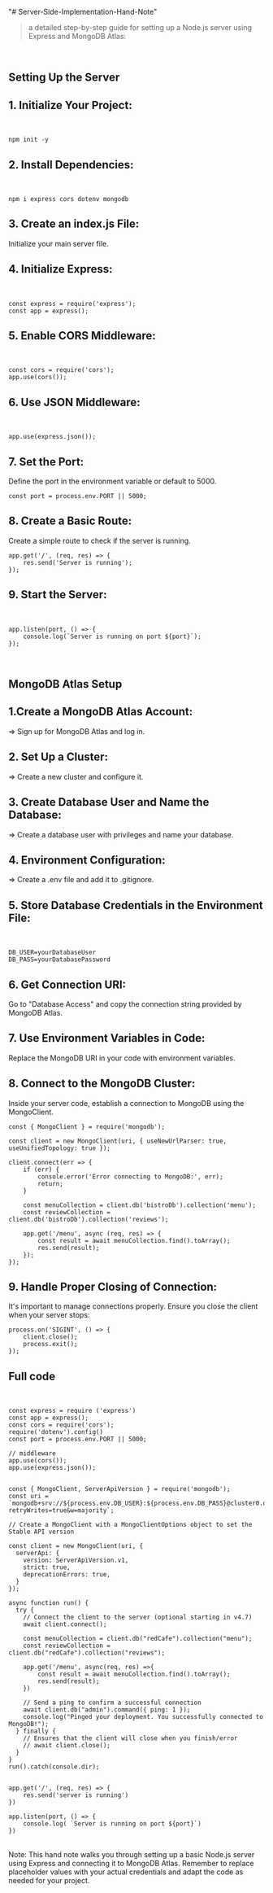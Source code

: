 "# Server-Side-Implementation-Hand-Note" 

>a detailed step-by-step guide for setting up a Node.js server using Express and MongoDB Atlas:

<br>

## Setting Up the Server

## 1. Initialize Your Project:
<br>

```
npm init -y

```

## 2. Install Dependencies:
<br>

```
npm i express cors dotenv mongodb

```

## 3. Create an index.js File:
Initialize your main server file.

## 4. Initialize Express:
<br>

```
const express = require('express');
const app = express();

```

## 5. Enable CORS Middleware:
<br>

```
const cors = require('cors');
app.use(cors());

```

## 6. Use JSON Middleware:
<br>

```
app.use(express.json());

```

## 7. Set the Port:
Define the port in the environment variable or default to 5000.
<br>

```
const port = process.env.PORT || 5000;

```

## 8. Create a Basic Route:
Create a simple route to check if the server is running.
<br>

```
app.get('/', (req, res) => {
    res.send('Server is running');
});

```

## 9. Start the Server:
<br>

```
app.listen(port, () => {
    console.log(`Server is running on port ${port}`);
});

```

<br>

## MongoDB Atlas Setup
 
## 1.Create a MongoDB Atlas Account:
=> Sign up for MongoDB Atlas and log in.

## 2. Set Up a Cluster:
=> Create a new cluster and configure it.

## 3. Create Database User and Name the Database:
=> Create a database user with privileges and name your database.

## 4. Environment Configuration:
=> Create a .env file and add it to .gitignore.

## 5. Store Database Credentials in the Environment File:
<br>

```
DB_USER=yourDatabaseUser
DB_PASS=yourDatabasePassword

```
## 6. Get Connection URI:
Go to "Database Access" and copy the connection string provided by MongoDB Atlas.

## 7. Use Environment Variables in Code:
Replace the MongoDB URI in your code with environment variables.

## 8. Connect to the MongoDB Cluster:
Inside your server code, establish a connection to MongoDB using the MongoClient.
<br>

```
const { MongoClient } = require('mongodb');

const client = new MongoClient(uri, { useNewUrlParser: true, useUnifiedTopology: true });

client.connect(err => {
    if (err) {
        console.error('Error connecting to MongoDB:', err);
        return;
    }
    
    const menuCollection = client.db('bistroDb').collection('menu');
    const reviewCollection = client.db('bistroDb').collection('reviews');

    app.get('/menu', async (req, res) => {
        const result = await menuCollection.find().toArray();
        res.send(result);
    });
});

```
## 9. Handle Proper Closing of Connection:
It's important to manage connections properly. Ensure you close the client when your server stops:
<br>

```
process.on('SIGINT', () => {
    client.close();
    process.exit();
});

```
## Full code 
<br>

```
const express = require ('express')
const app = express();
const cors = require('cors');
require('dotenv').config()
const port = process.env.PORT || 5000;

// middleware
app.use(cors());
app.use(express.json());


const { MongoClient, ServerApiVersion } = require('mongodb');
const uri = `mongodb+srv://${process.env.DB_USER}:${process.env.DB_PASS}@cluster0.d94f49k.mongodb.net/?retryWrites=true&w=majority`;

// Create a MongoClient with a MongoClientOptions object to set the Stable API version

const client = new MongoClient(uri, {
  serverApi: {
    version: ServerApiVersion.v1,
    strict: true,
    deprecationErrors: true,
  }
});

async function run() {
  try {
    // Connect the client to the server	(optional starting in v4.7)
    await client.connect();

    const menuCollection = client.db("redCafe").collection("menu");
    const reviewCollection = client.db("redCafe").collection("reviews");

    app.get('/menu', async(req, res) =>{
        const result = await menuCollection.find().toArray();
        res.send(result);
    })
    
    // Send a ping to confirm a successful connection
    await client.db("admin").command({ ping: 1 });
    console.log("Pinged your deployment. You successfully connected to MongoDB!");
  } finally {
    // Ensures that the client will close when you finish/error
    // await client.close();
  }
}
run().catch(console.dir);


app.get('/', (req, res) => {
    res.send('server is running')
})

app.listen(port, () => {
    console.log( `Server is running on port ${port}`)
})

```

<br>
Note: This hand note walks you through setting up a basic Node.js server using Express and connecting it to MongoDB Atlas. Remember to replace placeholder values with your actual credentials and adapt the code as needed for your project.



